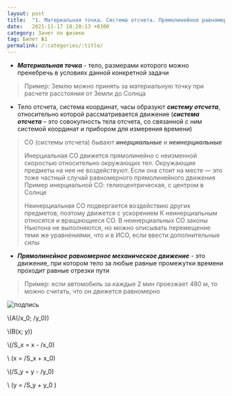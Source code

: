 ```yaml
---
layout: post
title:  "1. Материальная точка. Система отсчета. Прямолинейное равномерное механическое движение. Графическое представление прямолинейного равномерного механического движения"
date:   2021-11-17 18:20:13 +0300
category: Зачет по физике 
tag: Билет №1
permalink: /:categories/:title/
---
```




- ***Материальная точка*** - тело, размерами которого можно пренебречь в условиях данной конкретной задачи
> Пример: Землю можно принять за материальную точку при расчете расстояния от Земли до Солнца

- Тело отсчета, система координат, часы образуют ***систему отсчета***, относительно которой рассматривается движение (***система отсчета*** – это совокупность тела отсчета, со связанной с ним системой координат и прибором для измерения времени)

> СО (системы отсчета) бывают ***инерциальные*** и ***неинерциальные***
>
> Инерциальная СО движется прямолинейно с неизменной скоростью относительно окружающих тел. Окружающие предметы на нее не воздействуют. Если она стоит на месте — это тоже частный случай равномерного прямолинейного движения
> Пример инерциальной СО: гелиоцентрическая, с центром в Солнце
>
> Неинерциальная СО подвергается воздействию других предметов, поэтому движется с ускорением
> К неинерциальным относятся и вращающиеся СО. В неинерциальных СО законы Ньютона не выполняются, но можно описывать перемещение теми же уравнениями, что и в ИСО, если ввести дополнительные силы

- ***Прямолинейное равномерное механическое движение*** - это движение, при котором тело за любые равные промежутки времени проходит равные отрезки пути
> Пример: если автомобиль за каждые 2 мин проезжает 480 м, то можно считать, что он движется равномерно

![подпись](https://avatars.mds.yandex.net/get-images-cbir/2238546/9yLzY9GnykbXEwgZWkwV-A4946/ocr)


<p>\(A(/x_0; /y_0))</p>

<p>\(B(x; y))</p>

<p>\(/S_x = x - /x_0)</p>       <p>\ (x = /S_x + x_0) </p>

<p>\(/S_y = y - /y_0)</p>         <p>\ (y = /S_y + y_0 )</p>